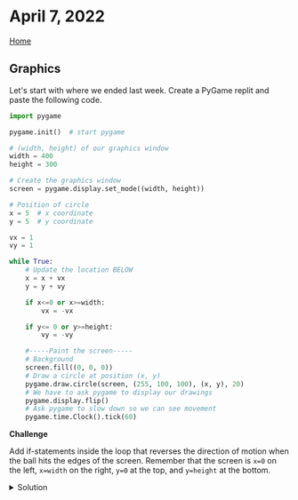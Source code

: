 # April 7, 2022
[Home](./index.md)

## Graphics

Let's start with where we ended last week. Create a PyGame replit and paste the following code.
```python
import pygame

pygame.init()  # start pygame

# (width, height) of our graphics window
width = 400
height = 300

# Create the graphics window
screen = pygame.display.set_mode((width, height))

# Position of circle
x = 5  # x coordinate
y = 5  # y coordinate

vx = 1
vy = 1

while True:
    # Update the location BELOW
    x = x + vx
    y = y + vy

    if x<=0 or x>=width:
        vx = -vx

    if y<= 0 or y>=height:
        vy = -vy

    #-----Paint the screen-----
    # Background
    screen.fill((0, 0, 0))
    # Draw a circle at position (x, y)
    pygame.draw.circle(screen, (255, 100, 100), (x, y), 20)
    # We have to ask pygame to display our drawings
    pygame.display.flip()
    # Ask pygame to slow down so we can see movement
    pygame.time.Clock().tick(60)
```

**Challenge**

Add if-statements inside the loop that reverses the direction of motion when the ball hits the edges of the screen. Remember that the screen is `x=0` on the left, `x=width` on the right, `y=0` at the top, and `y=height` at the bottom.

<details>
<summary>Solution</summary>
    Add these lines before the loop.
<pre>vx = 1  # x velocity
vy = 1  # y velocity</pre>
    
Then add these lines inside the loop.
<pre>    if x<0 or x>width:
        vx = -vx
    if y<0 or y>height:
        vy = -vy</pre>
</details>
